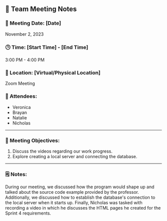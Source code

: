 ## 📝 Team Meeting Notes

### 📅 Meeting Date: [Date]
November 2, 2023

### 🕒 Time: [Start Time] - [End Time]
3:00 PM - 4:00 PM

### 📍 Location: [Virtual/Physical Location]
Zoom Meeting

### 📣 Attendees:
- Veronica
- Brayan
- Natalie
- Nicholas

---

### 🎯 Meeting Objectives:
1. Discuss the videos regarding our work progress.
2. Explore creating a local server and connecting the database.

---

### 🗒️ Notes:
During our meeting, we discussed how the program would shape up and talked about the source code example provided by the professor. Additionally, we discussed how to establish the database's connection to the local server when it starts up. Finally, Nicholas was tasked with recording a video in which he discusses the HTML pages he created for the Sprint 4 requirements.
